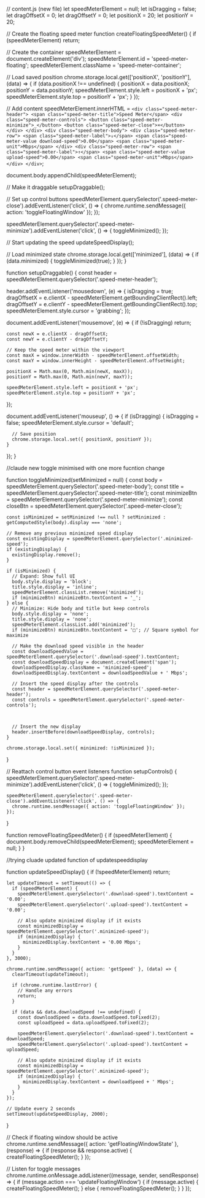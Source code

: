 
// content.js (new file)
let speedMeterElement = null;
let isDragging = false;
let dragOffsetX = 0;
let dragOffsetY = 0;
let positionX = 20;
let positionY = 20;

// Create the floating speed meter
function createFloatingSpeedMeter() {
  if (speedMeterElement) return;
  
  // Create the container
  speedMeterElement = document.createElement('div');
  speedMeterElement.id = 'speed-meter-floating';
  speedMeterElement.className = 'speed-meter-container';
  
  // Load saved position
  chrome.storage.local.get(['positionX', 'positionY'], (data) => {
    if (data.positionX !== undefined) {
      positionX = data.positionX;
      positionY = data.positionY;
      speedMeterElement.style.left = positionX + 'px';
      speedMeterElement.style.top = positionY + 'px';
    }
  });
  
  // Add content
  speedMeterElement.innerHTML = `
    <div class="speed-meter-header">
      <span class="speed-meter-title">Speed Meter</span>
      <div class="speed-meter-controls">
        <button class="speed-meter-minimize">_</button>
        <button class="speed-meter-close">×</button>
      </div>
    </div>
    <div class="speed-meter-body">
      <div class="speed-meter-row">
        <span class="speed-meter-label">↓</span>
        <span class="speed-meter-value download-speed">0.00</span>
        <span class="speed-meter-unit">Mbps</span>
      </div>
      <div class="speed-meter-row">
        <span class="speed-meter-label">↑</span>
        <span class="speed-meter-value upload-speed">0.00</span>
        <span class="speed-meter-unit">Mbps</span>
      </div>
    </div>
  `;
  
  document.body.appendChild(speedMeterElement);
  
  // Make it draggable
  setupDraggable();
  
  // Set up control buttons
  speedMeterElement.querySelector('.speed-meter-close').addEventListener('click', () => {
    chrome.runtime.sendMessage({ action: 'toggleFloatingWindow' });
  });
  
  speedMeterElement.querySelector('.speed-meter-minimize').addEventListener('click', () => {
    toggleMinimized();
  });
  
  // Start updating the speed
  updateSpeedDisplay();
  
  // Load minimized state
  chrome.storage.local.get(['minimized'], (data) => {
    if (data.minimized) {
      toggleMinimized(true);
    }
  });
}

function setupDraggable() {
  const header = speedMeterElement.querySelector('.speed-meter-header');
  
  header.addEventListener('mousedown', (e) => {
    isDragging = true;
    dragOffsetX = e.clientX - speedMeterElement.getBoundingClientRect().left;
    dragOffsetY = e.clientY - speedMeterElement.getBoundingClientRect().top;
    speedMeterElement.style.cursor = 'grabbing';
  });
  
  document.addEventListener('mousemove', (e) => {
    if (!isDragging) return;
    
    const newX = e.clientX - dragOffsetX;
    const newY = e.clientY - dragOffsetY;
    
    // Keep the speed meter within the viewport
    const maxX = window.innerWidth - speedMeterElement.offsetWidth;
    const maxY = window.innerHeight - speedMeterElement.offsetHeight;
    
    positionX = Math.max(0, Math.min(newX, maxX));
    positionY = Math.max(0, Math.min(newY, maxY));
    
    speedMeterElement.style.left = positionX + 'px';
    speedMeterElement.style.top = positionY + 'px';
  });
  
  document.addEventListener('mouseup', () => {
    if (isDragging) {
      isDragging = false;
      speedMeterElement.style.cursor = 'default';
      
      // Save position
      chrome.storage.local.set({ positionX, positionY });
    }
  });
}



//claude new toggle minimised with one more fucntion change 

function toggleMinimized(setMinimized = null) {
    const body = speedMeterElement.querySelector('.speed-meter-body');
    const title = speedMeterElement.querySelector('.speed-meter-title');
    const minimizeBtn = speedMeterElement.querySelector('.speed-meter-minimize');
    const closeBtn = speedMeterElement.querySelector('.speed-meter-close');
    
    const isMinimized = setMinimized !== null ? setMinimized : getComputedStyle(body).display === 'none';
    
    // Remove any previous minimized speed display
    const existingDisplay = speedMeterElement.querySelector('.minimized-speed');
    if (existingDisplay) {
      existingDisplay.remove();
    }

    if (isMinimized) {
      // Expand: Show full UI
      body.style.display = 'block';
      title.style.display = 'inline';
      speedMeterElement.classList.remove('minimized');
      if (minimizeBtn) minimizeBtn.textContent = '_';
    } else {
      // Minimize: Hide body and title but keep controls
      body.style.display = 'none';
      title.style.display = 'none';
      speedMeterElement.classList.add('minimized');
      if (minimizeBtn) minimizeBtn.textContent = '□'; // Square symbol for maximize
      
      // Make the download speed visible in the header
      const downloadSpeedValue = speedMeterElement.querySelector('.download-speed').textContent;
      const downloadSpeedDisplay = document.createElement('span');
      downloadSpeedDisplay.className = 'minimized-speed';
      downloadSpeedDisplay.textContent = downloadSpeedValue + ' Mbps';
      
      // Insert the speed display after the controls
      const header = speedMeterElement.querySelector('.speed-meter-header');
      const controls = speedMeterElement.querySelector('.speed-meter-controls');
      
      
      
      // Insert the new display
      header.insertBefore(downloadSpeedDisplay, controls);
    }
    
    chrome.storage.local.set({ minimized: !isMinimized });
  }


  
  // Reattach control button event listeners
  function setupControls() {
    speedMeterElement.querySelector('.speed-meter-minimize').addEventListener('click', () => {
      toggleMinimized();
    });
  
    speedMeterElement.querySelector('.speed-meter-close').addEventListener('click', () => {
      chrome.runtime.sendMessage({ action: 'toggleFloatingWindow' });
    });
  }
  

function removeFloatingSpeedMeter() {
  if (speedMeterElement) {
    document.body.removeChild(speedMeterElement);
    speedMeterElement = null;
  }
}



//trying cluade updated function of updatespeeddisplay

function updateSpeedDisplay() {
    if (!speedMeterElement) return;
    
    let updateTimeout = setTimeout(() => {
      if (speedMeterElement) {
        speedMeterElement.querySelector('.download-speed').textContent = '0.00';
        speedMeterElement.querySelector('.upload-speed').textContent = '0.00';
        
        // Also update minimized display if it exists
        const minimizedDisplay = speedMeterElement.querySelector('.minimized-speed');
        if (minimizedDisplay) {
          minimizedDisplay.textContent = '0.00 Mbps';
        }
      }
    }, 3000);
    
    chrome.runtime.sendMessage({ action: 'getSpeed' }, (data) => {
      clearTimeout(updateTimeout);
      
      if (chrome.runtime.lastError) {
        // Handle any errors
        return;
      }
      
      if (data && data.downloadSpeed !== undefined) {
        const downloadSpeed = data.downloadSpeed.toFixed(2);
        const uploadSpeed = data.uploadSpeed.toFixed(2);
        
        speedMeterElement.querySelector('.download-speed').textContent = downloadSpeed;
        speedMeterElement.querySelector('.upload-speed').textContent = uploadSpeed;
        
        // Also update minimized display if it exists
        const minimizedDisplay = speedMeterElement.querySelector('.minimized-speed');
        if (minimizedDisplay) {
          minimizedDisplay.textContent = downloadSpeed + ' Mbps';
        }
      }
    });
    
    // Update every 2 seconds
    setTimeout(updateSpeedDisplay, 2000);
  }


// Check if floating window should be active
chrome.runtime.sendMessage({ action: 'getFloatingWindowState' }, (response) => {
  if (response && response.active) {
    createFloatingSpeedMeter();
  }
});

// Listen for toggle messages
chrome.runtime.onMessage.addListener((message, sender, sendResponse) => {
  if (message.action === 'updateFloatingWindow') {
    if (message.active) {
      createFloatingSpeedMeter();
    } else {
      removeFloatingSpeedMeter();
    }
  }
});